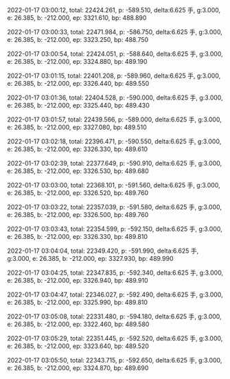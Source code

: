 2022-01-17 03:00:12, total: 22424.261, p: -589.510, delta:6.625 手, g:3.000, e: 26.385, b: -212.000, ep: 3321.610, bp: 488.890

2022-01-17 03:00:33, total: 22471.984, p: -586.750, delta:6.625 手, g:3.000, e: 26.385, b: -212.000, ep: 3323.250, bp: 488.750

2022-01-17 03:00:54, total: 22424.051, p: -588.640, delta:6.625 手, g:3.000, e: 26.385, b: -212.000, ep: 3324.880, bp: 489.190

2022-01-17 03:01:15, total: 22401.208, p: -589.960, delta:6.625 手, g:3.000, e: 26.385, b: -212.000, ep: 3326.440, bp: 489.550

2022-01-17 03:01:36, total: 22404.528, p: -590.000, delta:6.625 手, g:3.000, e: 26.385, b: -212.000, ep: 3325.440, bp: 489.430

2022-01-17 03:01:57, total: 22439.566, p: -589.000, delta:6.625 手, g:3.000, e: 26.385, b: -212.000, ep: 3327.080, bp: 489.510

2022-01-17 03:02:18, total: 22396.471, p: -590.550, delta:6.625 手, g:3.000, e: 26.385, b: -212.000, ep: 3326.330, bp: 489.610

2022-01-17 03:02:39, total: 22377.649, p: -590.910, delta:6.625 手, g:3.000, e: 26.385, b: -212.000, ep: 3326.530, bp: 489.680

2022-01-17 03:03:00, total: 22368.101, p: -591.560, delta:6.625 手, g:3.000, e: 26.385, b: -212.000, ep: 3326.520, bp: 489.760

2022-01-17 03:03:22, total: 22357.039, p: -591.580, delta:6.625 手, g:3.000, e: 26.385, b: -212.000, ep: 3326.500, bp: 489.760

2022-01-17 03:03:43, total: 22354.599, p: -592.150, delta:6.625 手, g:3.000, e: 26.385, b: -212.000, ep: 3326.330, bp: 489.810

2022-01-17 03:04:04, total: 22349.420, p: -591.990, delta:6.625 手, g:3.000, e: 26.385, b: -212.000, ep: 3327.930, bp: 489.990

2022-01-17 03:04:25, total: 22347.835, p: -592.340, delta:6.625 手, g:3.000, e: 26.385, b: -212.000, ep: 3326.940, bp: 489.910

2022-01-17 03:04:47, total: 22346.027, p: -592.490, delta:6.625 手, g:3.000, e: 26.385, b: -212.000, ep: 3325.990, bp: 489.810

2022-01-17 03:05:08, total: 22331.480, p: -594.180, delta:6.625 手, g:3.000, e: 26.385, b: -212.000, ep: 3322.460, bp: 489.580

2022-01-17 03:05:29, total: 22351.445, p: -592.520, delta:6.625 手, g:3.000, e: 26.385, b: -212.000, ep: 3323.640, bp: 489.520

2022-01-17 03:05:50, total: 22343.715, p: -592.650, delta:6.625 手, g:3.000, e: 26.385, b: -212.000, ep: 3324.870, bp: 489.690